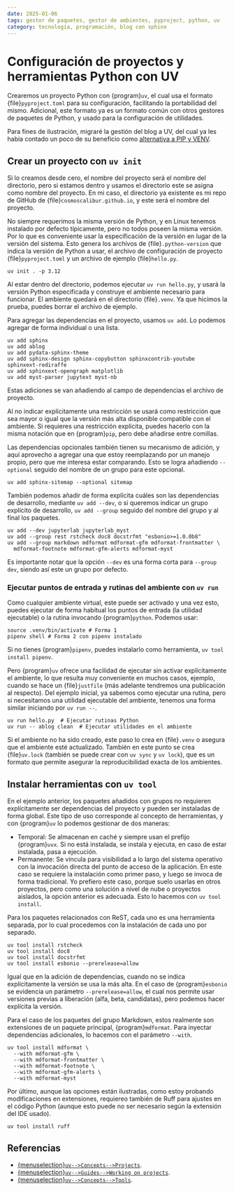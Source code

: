 ```yaml
---
date: 2025-01-06
tags: gestor de paquetes, gestor de ambientes, pyproject, python, uv
category: tecnología, programación, blog con sphinx
---
```


# Configuración de proyectos y herramientas Python con UV

Crearemos un proyecto Python con {program}`uv`, el cual usa el formato
{file}`pyproject.toml` para su configuración, facilitando la portabilidad del
mismo. Adicional, este formato ya es un formato común con otros gestores de
paquetes de Python, y usado para la configuración de utilidades.

Para fines de ilustración, migraré la gestión del blog a UV, del cual ya les
había contado un poco de su beneficio como
[alternativa a PIP y VENV](/es/blog/2024/uv-alternativa-rapida-a-pip-y-venv.md).

## Crear un proyecto con `uv init`

Si lo creamos desde cero, el nombre del proyecto será el nombre del directorio,
pero si estamos dentro y usamos el directorio este se asigna como nombre del
proyecto. En mi caso, el directorio ya existente es mi repo de GitHub de
{file}`cosmoscalibur.github.io`, y este será el nombre del proyecto.

No siempre requerimos la misma versión de Python, y en Linux tenemos instalado
por defecto típicamente, pero no todos poseen la misma versión. Por lo que es
conveniente usar la especificación de la versión en lugar de la versión del
sistema. Esto genera los archivos de {file}`.python-version` que indica la
versión de Python a usar, el archivo de configuración de proyecto
{file}`pyproject.toml` y un archivo de ejemplo {file}`hello.py`.

```{code} bash
uv init . -p 3.12
```

Al estar dentro del directorio, podemos ejecutar `uv run hello.py`, y usará la
versión Python especificada y construye el ambiente necesario para funcionar. El
ambiente quedará en el directorio {file}`.venv`. Ya que hicimos la prueba,
puedes borrar el archivo de ejemplo.

Para agregar las dependencias en el proyecto, usamos `uv add`. Lo podemos
agregar de forma individual o una lista.

```{code} bash
uv add sphinx
uv add ablog
uv add pydata-sphinx-theme
uv add sphinx-design sphinx-copybutton sphinxcontrib-youtube sphinxext-rediraffe
uv add sphinxext-opengraph matplotlib
uv add myst-parser jupytext myst-nb
```

Estas adiciones se van añadiendo al campo de dependencias el archivo de
proyecto.

Al no indicar explícitamente una restricción se usará como restricción que sea
mayor o igual que la versión más alta disponible compatible con el ambiente. Si
requieres una restricción explícita, puedes hacerlo con la misma notación que en
{program}`pip`, pero debe añadirse entre comillas.

Las dependencias opcionales también tienen su mecanismo de adición, y aquí
aprovecho a agregar una que estoy reemplazando por un manejo propio, pero que me
interesa estar comparando. Esto se logra añadiendo `--optional` seguido del
nombre de un grupo para este opcional.

```{code} bash
uv add sphinx-sitemap --optional sitemap
```

También podemos añadir de forma explícita cuáles son las dependencias de
desarrollo, mediante `uv add --dev`, o si queremos indicar un grupo explícito de
desarrollo, `uv add --group` seguido del nombre del grupo y al final los
paquetes.

```{code} bash
uv add --dev jupyterlab jupyterlab_myst
uv add --group rest rstcheck doc8 docstrfmt "esbonio>=1.0.0b8"
uv add --group markdown mdformat mdformat-gfm mdformat-frontmatter \
  mdformat-footnote mdformat-gfm-alerts mdformat-myst
```

Es importante notar que la opción `--dev` es una forma corta para `--group dev`,
siendo así este un grupo por defecto.

### Ejecutar puntos de entrada y rutinas del ambiente con `uv run`

Como cualquier ambiente virtual, este puede ser activado y una vez esto, puedes
ejecutar de forma habitual los puntos de entrada (la utilidad ejecutable) o la
rutina invocando {program}`python`. Podemos usar:

```{code} bash
source .venv/bin/activate # Forma 1
pipenv shell # Forma 2 con pipenv instalado
```

Si no tienes {program}`pipenv`, puedes instalarlo como herramienta,
`uv tool install pipenv`.

Pero {program}`uv` ofrece una facilidad de ejecutar sin activar explícitamente
el ambiente, lo que resulta muy conveniente en muchos casos, ejemplo, cuando se
hace un {file}`justfile` (más adelante tendremos una publicación al respecto).
Del ejemplo inicial, ya sabemos como ejecutar una rutina, pero si necesitamos
una utilidad ejecutable del ambiente, tenemos una forma similar iniciando por
`uv run --`.

```{code} bash
uv run hello.py  # Ejecutar rutinas Python
uv run -- ablog clean  # Ejecutar utilidades en el ambiente
```

Si el ambiente no ha sido creado, este paso lo crea en {file}`.venv` o asegura
que el ambiente esté actualizado. También en este punto se crea {file}`uv.lock`
(también se puede crear con `uv sync` y `uv lock`), que es un formato que
permite asegurar la reproducibilidad exacta de los ambientes.

## Instalar herramientas con `uv tool`

En el ejemplo anterior, los paquetes añadidos con grupos no requieren
explícitamente ser dependencias del proyecto y pueden ser instaladas de forma
global. Este tipo de uso corresponde al concepto de herramientas, y con
{program}`uv` lo podemos gestionar de dos maneras:

- Temporal: Se almacenan en caché y siempre usan el prefijo {program}`uvx`. Si
  no está instalada, se instala y ejecuta, en caso de estar instalada, pasa a
  ejecución.
- Permanente: Se vincula para visibilidad a lo largo del sistema operativo con
  la invocación directa del punto de acceso de la aplicación. En este caso se
  requiere la instalación como primer paso, y luego se invoca de forma
  tradicional. Yo prefiero este caso, porque suelo usarlas en otros proyectos,
  pero como una solución a nivel de nube o proyectos aislados, la opción
  anterior es adecuada. Esto lo hacemos con `uv tool install`.

Para los paquetes relacionados con ReST, cada uno es una herramienta separada,
por lo cual procedemos con la instalación de cada uno por separado.

```{code} bash
uv tool install rstcheck
uv tool install doc8
uv tool install docstrfmt
uv tool install esbonio --prerelease=allow
```

Igual que en la adición de dependencias, cuando no se indica explícitamente la
versión se usa la más alta. En el caso de {program}`esbonio` se evidencia un
parámetro `--prerelease=allow`, el cual nos permite usar versiones previas a
liberación (alfa, beta, candidatas), pero podemos hacer explícita la versión.

Para el caso de los paquetes del grupo Markdown, estos realmente son extensiones
de un paquete principal, {program}`mdformat`. Para inyectar dependencias
adicionales, lo hacemos con el parámetro `--with`.

```{code} bash
uv tool install mdformat \
  --with mdformat-gfm \
  --with mdformat-frontmatter \
  --with mdformat-footnote \
  --with mdformat-gfm-alerts \
  --with mdformat-myst
```

Por último, aunque las opciones están ilustradas, como estoy probando
modificaciones en extensiones, requiereo también de Ruff para ajustes en el
código Python (aunque esto puede no ser necesario según la extensión del IDE
usado).

```{code} bash
uv tool install ruff
```

## Referencias

- [{menuselection}`uv-->Concepts-->Projects`](https://docs.astral.sh/uv/concepts/projects/).
- [{menuselection}`uv-->Guides-->Working on projects`](https://docs.astral.sh/uv/guides/projects/).
- [{menuselection}`uv-->Concepts-->Tools`](https://docs.astral.sh/uv/concepts/tools/#the-path).
